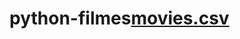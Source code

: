 # python-filmes[movies.csv](https://github.com/alessandra2307/python-filmes/files/11498018/movies.csv)
